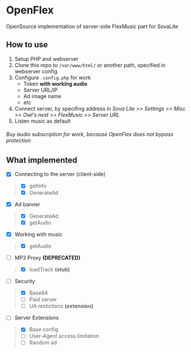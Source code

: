 # OpenFlex
OpenSource implementation of server-side FlexMusic part for SovaLite

## How to use
1. Setup PHP and webserver
2. Clone this repo to `/var/www/html/` or another path, specified in webserver config
3. Configure `.config.php` for work
	- Token __with working audio__
	- Server URL/IP
	- Ad image name
	- etc
4. Connect server, by specifing address in _Sova Lite >> Settings >> Misc >> Owl's nest >> FlexMusic >> Server URL_
5. Listen music as default
###### Buy audio subscription for work, because OpenFlex does not bypass protection

## What implemented
- [X] Connecting to the server (client-side)
> - [X] getInfo
> - [X] GenerateAd
- [X] Ad banner
> - [X] GenerateAd
> - [X] getAudio
- [X] Working with music
> - [X] getAudio
- [ ] MP3 Proxy __(DEPRECATED)__
> - [X] loadTrack __(stub)__
- [ ] Security
> - [X] Base64
> - [ ] Paid server
> - [ ] UA restictions __(extension)__
- [ ] Server Extensions
> - [X] Base  config
> - [ ] User-Agent access limitation
> - [ ] Random ad
